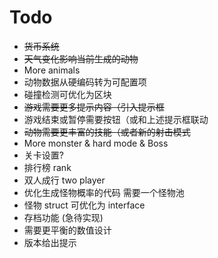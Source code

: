 # Todo
- ~~货币系统~~
- ~~天气变化影响当前生成的动物~~
- More animals
- 动物数据从硬编码转为可配置项
- 碰撞检测可优化为区块
- ~~游戏需要更多提示内容（引入提示框~~
- 游戏结束或暂停需要按钮（或和上述提示框联动
- ~~动物需要更丰富的技能（或者新的射击模式~~
- More monster & hard mode & Boss
- 关卡设置?
- 排行榜 rank
- 双人成行 two player
- 优化生成怪物概率的代码 需要一个怪物池
- 怪物 struct 可优化为 interface
- 存档功能 (急待实现)
- 需要更平衡的数值设计
- 版本给出提示